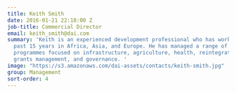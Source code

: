 ```yaml
---
title: Keith Smith
date: 2016-01-21 22:18:00 Z
job-title: Commercial Director
email: keith_smith@dai.com
summary: 'Keith is an experienced development professional who has worked over the
  past 15 years in Africa, Asia, and Europe. He has managed a range of development
  programmes focused on infrastructure, agriculture, health, reintegration of ex-combatants,
  grants management, and governance. '
image: "https://s3.amazonaws.com/dai-assets/contacts/keith-smith.jpg"
group: Management
sort-order: 4
---
```


